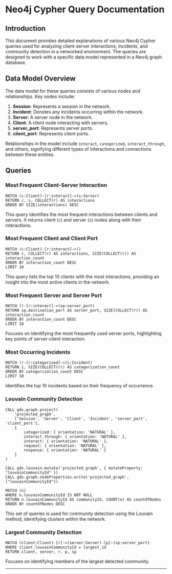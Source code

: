 # Neo4j Cypher Query Documentation

## Introduction

This document provides detailed explanations of various Neo4j Cypher queries used for analyzing client-server interactions, incidents, and community detection in a networked environment. The queries are designed to work with a specific data model represented in a Neo4j graph database.

## Data Model Overview

The data model for these queries consists of various nodes and relationships. Key nodes include:

1. **Session**: Represents a session in the network.
2. **Incident**: Denotes any incidents occurring within the network.
3. **Server**: A server node in the network.
4. **Client**: A client node interacting with servers.
5. **server_port**: Represents server ports.
6. **client_port**: Represents client ports.

Relationships in the model include `interact`, `categorized`, `interact_through`, and others, signifying different types of interactions and connections between these entities.

## Queries

### Most Frequent Client-Server Interaction

```cypher
MATCH (c:Client)-[r:interact]->(s:Server)
RETURN c, s, COLLECT(r) AS interactions
ORDER BY SIZE(interactions) DESC
```
This query identifies the most frequent interactions between clients and servers. It returns client (`c`) and server (`s`) nodes along with their interactions.

### Most Frequent Client and Client Port

```cypher
MATCH (c:Client)-[r:interact]->()
RETURN c, COLLECT(r) AS interactions, SIZE(COLLECT(r)) AS interaction_count
ORDER BY interaction_count DESC
LIMIT 10
```
This query lists the top 10 clients with the most interactions, providing an insight into the most active clients in the network.

### Most Frequent Server and Server Port

```cypher
MATCH ()-[r:interact]->(sp:server_port)
RETURN sp.destination_port AS server_port, SIZE(COLLECT(r)) AS interaction_count
ORDER BY interaction_count DESC
LIMIT 10
```
Focuses on identifying the most frequently used server ports, highlighting key points of server-client interaction.

### Most Occurring Incidents

```cypher
MATCH ()-[r:categorized]->(i:Incident)
RETURN i, SIZE(COLLECT(r)) AS categorization_count
ORDER BY categorization_count DESC
LIMIT 10
```
Identifies the top 10 incidents based on their frequency of occurrence.

### Louvain Community Detection

```cypher
CALL gds.graph.project(
    'projected_graph',
    ['Session', 'Server', 'Client', 'Incident', 'server_port', 'client_port'],
    {
        categorized: { orientation: 'NATURAL' },
        interact_through: { orientation: 'NATURAL' },
        interact: { orientation: 'NATURAL' },
        request: { orientation: 'NATURAL' },
        response: { orientation: 'NATURAL' }
    }
)

CALL gds.louvain.mutate('projected_graph', { mutateProperty: "louvainCommunityId" })
CALL gds.graph.nodeProperties.write('projected_graph', ["louvainCommunityId"])

MATCH (n)
WHERE n.louvainCommunityId IS NOT NULL
RETURN n.louvainCommunityId AS communityId, COUNT(n) AS countOfNodes
ORDER BY countOfNodes DESC
```
This set of queries is used for community detection using the Louvain method, identifying clusters within the network.

### Largest Community Detection

```cypher
MATCH (client:Client)-[r]->(server:Server)-[p]-(sp:server_port)
WHERE client.louvainCommunityId = largest_id
RETURN client, server, r, p, sp
```
Focuses on identifying members of the largest detected community.

---

